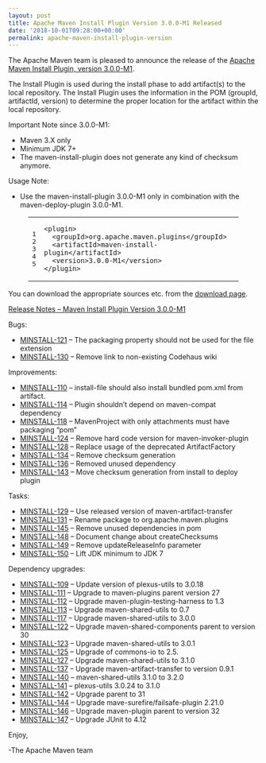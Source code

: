 ```yaml
---
layout: post
title: Apache Maven Install Plugin Version 3.0.0-M1 Released
date: '2018-10-01T09:28:00+00:00'
permalink: apache-maven-install-plugin-version
---
```

<div class="entry-content"><p>The Apache Maven team is pleased to announce the release of the
<a href="https://maven.apache.org/plugins/maven-install-plugin/">Apache Maven Install Plugin, version 3.0.0-M1</a>.</p>

<p>The Install Plugin is used during the install phase to add artifact(s) to the
local repository. The Install Plugin uses the information in the POM (groupId,
artifactId, version) to determine the proper location for the artifact within
the local repository.</p>

<p>Important Note since 3.0.0-M1:</p>

<ul>
<li>Maven 3.X only</li>
<li>Minimum JDK 7+</li>
<li>The maven-install-plugin does not generate any kind of checksum
anymore.</li>
</ul>


<p>Usage Note:</p>

<ul>
<li>Use the maven-install-plugin 3.0.0-M1 only in combination
with the maven-deploy-plugin 3.0.0-M1.</li>
</ul>


<figure class='code'><figcaption><span></span></figcaption><div class="highlight"><table><tr><td class="gutter"><pre class="line-numbers"><span class='line-number'>1</span>
<span class='line-number'>2</span>
<span class='line-number'>3</span>
<span class='line-number'>4</span>
<span class='line-number'>5</span>
</pre></td><td class='code'><pre><code class='xml'><span class='line'><span class="nt">&lt;plugin&gt;</span>
</span><span class='line'>  <span class="nt">&lt;groupId&gt;</span>org.apache.maven.plugins<span class="nt">&lt;/groupId&gt;</span>
</span><span class='line'>  <span class="nt">&lt;artifactId&gt;</span>maven-install-plugin<span class="nt">&lt;/artifactId&gt;</span>
</span><span class='line'>  <span class="nt">&lt;version&gt;</span>3.0.0-M1<span class="nt">&lt;/version&gt;</span>
</span><span class='line'><span class="nt">&lt;/plugin&gt;</span>
</span></code></pre></td></tr></table></div></figure>


<p>You can download the appropriate sources etc. from the <a href="https://maven.apache.org/plugins/maven-install-plugin/download.cgi">download page</a>.</p>

<!-- more -->


<p><a href="https://issues.apache.org/jira/secure/ReleaseNote.jspa?projectId=12317524&amp;version=12334343">Release Notes &ndash; Maven Install Plugin Version 3.0.0-M1</a></p>

<p>Bugs:</p>

<ul>
<li><a href="https://issues.apache.org/jira/browse/MINSTALL-121">MINSTALL-121</a> &ndash; The packaging property should not be used for the file extension</li>
<li><a href="https://issues.apache.org/jira/browse/MINSTALL-130">MINSTALL-130</a> &ndash; Remove link to non-existing Codehaus wiki</li>
</ul>


<p>Improvements:</p>

<ul>
<li><a href="https://issues.apache.org/jira/browse/MINSTALL-110">MINSTALL-110</a> &ndash; install-file should also install bundled pom.xml from artifact.</li>
<li><a href="https://issues.apache.org/jira/browse/MINSTALL-114">MINSTALL-114</a> &ndash; Plugin shouldn&rsquo;t depend on maven-compat dependency</li>
<li><a href="https://issues.apache.org/jira/browse/MINSTALL-118">MINSTALL-118</a> &ndash; MavenProject with only attachments must have packaging &ldquo;pom&rdquo;</li>
<li><a href="https://issues.apache.org/jira/browse/MINSTALL-124">MINSTALL-124</a> &ndash; Remove hard code version for maven-invoker-plugin</li>
<li><a href="https://issues.apache.org/jira/browse/MINSTALL-128">MINSTALL-128</a> &ndash; Replace usage of the deprecated ArtifactFactory</li>
<li><a href="https://issues.apache.org/jira/browse/MINSTALL-134">MINSTALL-134</a> &ndash; Remove checksum generation</li>
<li><a href="https://issues.apache.org/jira/browse/MINSTALL-136">MINSTALL-136</a> &ndash; Removed unused dependency</li>
<li><a href="https://issues.apache.org/jira/browse/MINSTALL-143">MINSTALL-143</a> &ndash; Move checksum generation from install to deploy plugin</li>
</ul>


<p>Tasks:</p>

<ul>
<li><a href="https://issues.apache.org/jira/browse/MINSTALL-129">MINSTALL-129</a> &ndash; Use released version of maven-artifact-transfer</li>
<li><a href="https://issues.apache.org/jira/browse/MINSTALL-131">MINSTALL-131</a> &ndash; Rename package to org.apache.maven.plugins</li>
<li><a href="https://issues.apache.org/jira/browse/MINSTALL-145">MINSTALL-145</a> &ndash; Remove unused dependencies in pom</li>
<li><a href="https://issues.apache.org/jira/browse/MINSTALL-148">MINSTALL-148</a> &ndash; Document change about createChecksums</li>
<li><a href="https://issues.apache.org/jira/browse/MINSTALL-149">MINSTALL-149</a> &ndash; Remove updateReleaseInfo parameter</li>
<li><a href="https://issues.apache.org/jira/browse/MINSTALL-150">MINSTALL-150</a> &ndash; Lift JDK minimum to JDK 7</li>
</ul>


<p>Dependency upgrades:</p>

<ul>
<li><a href="https://issues.apache.org/jira/browse/MINSTALL-109">MINSTALL-109</a> &ndash; Update version of plexus-utils to 3.0.18</li>
<li><a href="https://issues.apache.org/jira/browse/MINSTALL-111">MINSTALL-111</a> &ndash; Upgrade to maven-plugins parent version 27</li>
<li><a href="https://issues.apache.org/jira/browse/MINSTALL-112">MINSTALL-112</a> &ndash; Upgrade maven-plugin-testing-harness to 1.3</li>
<li><a href="https://issues.apache.org/jira/browse/MINSTALL-113">MINSTALL-113</a> &ndash; Upgrade maven-shared-utils to 0.7</li>
<li><a href="https://issues.apache.org/jira/browse/MINSTALL-117">MINSTALL-117</a> &ndash; Upgrade maven-shared-utils to 3.0.0</li>
<li><a href="https://issues.apache.org/jira/browse/MINSTALL-122">MINSTALL-122</a> &ndash; Upgrade maven-shared-components parent to version 30</li>
<li><a href="https://issues.apache.org/jira/browse/MINSTALL-123">MINSTALL-123</a> &ndash; Upgrade maven-shared-utils to 3.0.1</li>
<li><a href="https://issues.apache.org/jira/browse/MINSTALL-125">MINSTALL-125</a> &ndash; Upgrade of commons-io to 2.5.</li>
<li><a href="https://issues.apache.org/jira/browse/MINSTALL-127">MINSTALL-127</a> &ndash; Upgrade maven-shared-utils to 3.1.0</li>
<li><a href="https://issues.apache.org/jira/browse/MINSTALL-137">MINSTALL-137</a> &ndash; Upgrade maven-artifact-transfer to version 0.9.1</li>
<li><a href="https://issues.apache.org/jira/browse/MINSTALL-140">MINSTALL-140</a> &ndash; maven-shared-utils 3.1.0 to 3.2.0</li>
<li><a href="https://issues.apache.org/jira/browse/MINSTALL-141">MINSTALL-141</a> &ndash; plexus-utils 3.0.24 to 3.1.0</li>
<li><a href="https://issues.apache.org/jira/browse/MINSTALL-142">MINSTALL-142</a> &ndash; Upgrade parent to 31</li>
<li><a href="https://issues.apache.org/jira/browse/MINSTALL-144">MINSTALL-144</a> &ndash; Upgrade mave-surefire/failsafe-plugin 2.21.0</li>
<li><a href="https://issues.apache.org/jira/browse/MINSTALL-146">MINSTALL-146</a> &ndash; Upgrade maven-plugin parent to version 32</li>
<li><a href="https://issues.apache.org/jira/browse/MINSTALL-147">MINSTALL-147</a> &ndash; Upgrade JUnit to 4.12</li>
</ul>


<p>Enjoy,</p>

<p>-The Apache Maven team</p>
